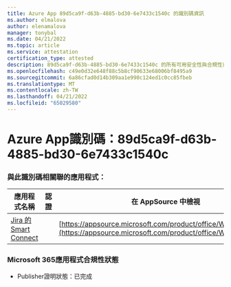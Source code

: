 ```yaml
---
title: Azure App 89d5ca9f-d63b-4885-bd30-6e7433c1540c 的識別碼資訊
ms.author: elmalova
author: elenamalova
manager: tonybal
ms.date: 04/21/2022
ms.topic: article
ms.service: attestation
certification_type: attested
description: 89d5ca9f-d63b-4885-bd30-6e7433c1540c 的所有可用安全性與合規性資訊。
ms.openlocfilehash: c49e0d32e648f88c5b8cf90633e68006bf8495a9
ms.sourcegitcommit: 6a86cfad0d14b309aa1e990c124ed1c0cc85fbeb
ms.translationtype: MT
ms.contentlocale: zh-TW
ms.lasthandoff: 04/21/2022
ms.locfileid: "65029580"
---
```

# <a name="azure-app-id-89d5ca9f-d63b-4885-bd30-6e7433c1540c"></a>Azure App識別碼：89d5ca9f-d63b-4885-bd30-6e7433c1540c


### <a name="apps-associated-with-this-id"></a>與此識別碼相關聯的應用程式：
| **應用程式名稱** | **認證** | **在 AppSource 中檢視** |
|--------------|---------------|-----------------------|
| [Jira 的 Smart Connect](../forward/WA200002055.md) |  | [https://appsource.microsoft.com/product/office/WA200002055](https://appsource.microsoft.com/product/office/WA200002055) |

### <a name="microsoft-365-app-compliance-status"></a>Microsoft 365應用程式合規性狀態
- Publisher證明狀態：已完成
